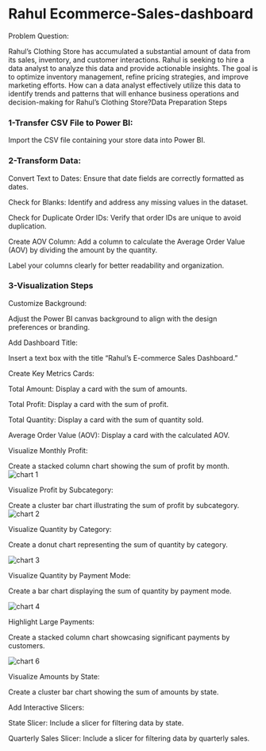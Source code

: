 # Rahul Ecommerce-Sales-dashboard
Problem Question:

Rahul’s Clothing Store has accumulated a substantial amount of data from its sales, inventory, and customer interactions. Rahul is seeking to hire a data analyst to analyze this data and provide actionable insights. The goal is to optimize inventory management, refine pricing strategies, and improve marketing efforts. How can a data analyst effectively utilize this data to identify trends and patterns that will enhance business operations and decision-making for Rahul’s Clothing Store?Data Preparation Steps

### 1-Transfer CSV File to Power BI:

Import the CSV file containing your store data into Power BI.

 ### 2-Transform Data:

Convert Text to Dates: Ensure that date fields are correctly formatted as dates.

Check for Blanks: Identify and address any missing values in the dataset.

Check for Duplicate Order IDs: Verify that order IDs are unique to avoid duplication.

Create AOV Column: Add a column to calculate the Average Order Value (AOV) by dividing the amount by the quantity.

Label your columns clearly for better readability and organization.

### 3-Visualization Steps

Customize Background:

Adjust the Power BI canvas background to align with the design preferences or branding.

Add Dashboard Title:

Insert a text box with the title “Rahul’s E-commerce Sales Dashboard.”

Create Key Metrics Cards:

Total Amount: Display a card with the sum of amounts.

Total Profit: Display a card with the sum of profit.

Total Quantity: Display a card with the sum of quantity sold.

Average Order Value (AOV): Display a card with the calculated AOV.

Visualize Monthly Profit:

Create a stacked column chart showing the sum of profit by month.
![chart 1](https://github.com/user-attachments/assets/e06d098c-eb28-4dd0-ae21-5a7a3e78286e)

Visualize Profit by Subcategory:

Create a cluster bar chart illustrating the sum of profit by subcategory.
![chart 2](https://github.com/user-attachments/assets/f78dcff8-3587-467a-9221-a260fedfe174)

Visualize Quantity by Category:

Create a donut chart representing the sum of quantity by category.

![chart 3](https://github.com/user-attachments/assets/79a75bbb-95ad-4843-bee2-e84bded85364)



Visualize Quantity by Payment Mode:

Create a bar chart displaying the sum of quantity by payment mode.

![chart 4](https://github.com/user-attachments/assets/188f1cb8-8cf2-4364-a16e-2e6e4daa32cd)







Highlight Large Payments:

Create a stacked column chart showcasing significant payments by customers.

![chart 6](https://github.com/user-attachments/assets/5e713656-d350-4071-a9a7-693060871b92)






Visualize Amounts by State:

Create a cluster bar chart showing the sum of amounts by state.

Add Interactive Slicers:

State Slicer: Include a slicer for filtering data by state.

Quarterly Sales Slicer: Include a slicer for filtering data by quarterly sales.

